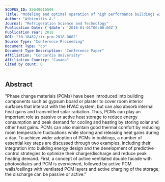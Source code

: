 ```yaml
---
SCOPUS_ID: 85049015599
Title: "Modeling and optimal operation of high performance buildings with integrated phase change materials"
Author: "Athienitis A."
Journal: "Refrigeration Science and Technology"
Publication Date: {'$date': '2018-01-01T00:00:00Z'}
Publication Year: 2018
DOI: "10.18462/iir.pcm.2018.0002"
Source Type: "Conference Proceeding"
Document Type: "cp"
Document Type Description: "Conference Paper"
Affiliation: "Concordia University"
Affiliation Country: "Canada"
Cited by count: 0
---
```


## Abstract
"Phase change materials (PCMs) have been introduced into building components such as gypsum board or plaster to cover room interior surfaces that interact with the HVAC system, but can also absorb internal heat gains and transmitted solar radiation. Thus, PCMs can play an important role as passive or active heat storage to reduce energy consumption and peak demand for cooling and heating by storing solar and other heat gains. PCMs can also maintain good thermal comfort by reducing room temperature fluctuations while storing and releasing heat gains during a day. To achieve wider adoption of PCMs in buildings, a number of essential key steps are discussed through two examples, including their integration into building energy design and the development of predictive control strategies to optimize their charge/discharge and reduce peak heating demand. First, a concept of active ventilated double facade with photovoltaics and PCM is overviewed, followed by active PCM walls/ceilings with ventilated PCM layers and active charging of the storage; the discharge can be passive or active."
